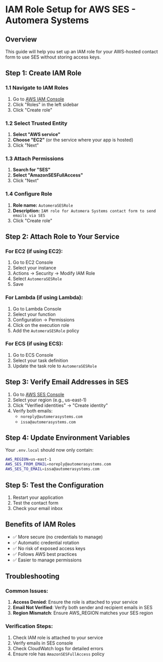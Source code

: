 # IAM Role Setup for AWS SES - Automera Systems

## Overview

This guide will help you set up an IAM role for your AWS-hosted contact form to use SES without storing access keys.

## Step 1: Create IAM Role

### 1.1 Navigate to IAM Roles

1. Go to [AWS IAM Console](https://console.aws.amazon.com/iam/)
2. Click "Roles" in the left sidebar
3. Click "Create role"

### 1.2 Select Trusted Entity

1. **Select "AWS service"**
2. **Choose "EC2"** (or the service where your app is hosted)
3. Click "Next"

### 1.3 Attach Permissions

1. **Search for "SES"**
2. **Select "AmazonSESFullAccess"**
3. Click "Next"

### 1.4 Configure Role

1. **Role name:** `AutomeraSESRole`
2. **Description:** `IAM role for Automera Systems contact form to send emails via SES`
3. Click "Create role"

## Step 2: Attach Role to Your Service

### For EC2 (if using EC2):

1. Go to EC2 Console
2. Select your instance
3. Actions → Security → Modify IAM Role
4. Select `AutomeraSESRole`
5. Save

### For Lambda (if using Lambda):

1. Go to Lambda Console
2. Select your function
3. Configuration → Permissions
4. Click on the execution role
5. Add the `AutomeraSESRole` policy

### For ECS (if using ECS):

1. Go to ECS Console
2. Select your task definition
3. Update the task role to `AutomeraSESRole`

## Step 3: Verify Email Addresses in SES

1. Go to [AWS SES Console](https://console.aws.amazon.com/ses/)
2. Select your region (e.g., us-east-1)
3. Click "Verified identities" → "Create identity"
4. Verify both emails:
   - `noreply@automerasystems.com`
   - `issa@automerasystems.com`

## Step 4: Update Environment Variables

Your `.env.local` should now only contain:

```bash
AWS_REGION=us-east-1
AWS_SES_FROM_EMAIL=noreply@automerasystems.com
AWS_SES_TO_EMAIL=issa@automerasystems.com
```

## Step 5: Test the Configuration

1. Restart your application
2. Test the contact form
3. Check your email inbox

## Benefits of IAM Roles

- ✅ More secure (no credentials to manage)
- ✅ Automatic credential rotation
- ✅ No risk of exposed access keys
- ✅ Follows AWS best practices
- ✅ Easier to manage permissions

## Troubleshooting

### Common Issues:

1. **Access Denied**: Ensure the role is attached to your service
2. **Email Not Verified**: Verify both sender and recipient emails in SES
3. **Region Mismatch**: Ensure AWS_REGION matches your SES region

### Verification Steps:

1. Check IAM role is attached to your service
2. Verify emails in SES console
3. Check CloudWatch logs for detailed errors
4. Ensure role has `AmazonSESFullAccess` policy
